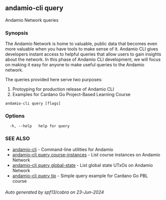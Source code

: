 ## andamio-cli query

Andamio Network queries

### Synopsis



The Andamio Network is home to valuable, public data that becomes even 
more valuable when you have tools to make sense of it. Andamio CLI gives 
developers instant access to helpful queries that allow users to gain 
insights about the network. In this phase of Andamio CLI development, we 
will focus on making it easy for anyone to make useful queries to the 
Andamio network.

The queries provided here serve two purposes:
 1. Protoyping for production release of Andamio CLI
 2. Examples for Cardano Go Project-Based Learning Course



```
andamio-cli query [flags]
```

### Options

```
  -h, --help   help for query
```

### SEE ALSO

* [andamio-cli](andamio-cli.md)	 - Command-line utilities for Andamio
* [andamio-cli query course-instances](andamio-cli_query_course-instances.md)	 - List course instances on Andamio Network
* [andamio-cli query global-state](andamio-cli_query_global-state.md)	 - List global state UTxOs on Andamio Network
* [andamio-cli query tip](andamio-cli_query_tip.md)	 - Simple query example for Cardano Go PBL course

###### Auto generated by spf13/cobra on 23-Jun-2024
